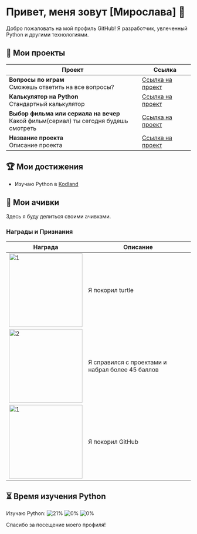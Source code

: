 # Привет, меня зовут [Мирослава] 👋

Добро пожаловать на мой профиль GitHub! Я разработчик, увлеченный Python и другими технологиями.

## 📂 Мои проекты

| Проект | Ссылка |
|--------|--------|
| **Вопросы по играм**<br>Сможешь ответить на все вопросы? | [Ссылка на проект](https://hub.kodland.org/project/289509) |
| **Калькулятор на Python**<br>Стандартный калькулятор | [Ссылка на проект](https://hub.kodland.org/project/286168) |
| **Выбор фильма или сериала на вечер**<br>Какой фильм(сериал) ты сегодня будешь смотреть | [Ссылка на проект](https://hub.kodland.org/project/283682) |
| **Название проекта**<br>Описание проекта | [Ссылка на проект]() |
## 🏆 Мои достижения

- Изучаю Python в [Kodland](https://www.kodland.org)

## 📜 Мои ачивки

Здесь я буду делиться своими ачивками.

### Награды и Признания

| Награда | Описание |
|------------|-----------|
| <img src="https://i.ibb.co/rwFWSrv/image-3.png" alt="1" width="200"/> | Я покорил turtle |
| <img src="https://github.com/Student123321123/Student123321123/assets/174334016/629c1793-0a93-4ac8-a6ac-9635547b9839" alt="2" width="200"/> | Я справился с проектами и набрал более 45 баллов |
| <img src="https://i.ibb.co/jJZzV56/image-4-2.png" alt="1" width="200"/> | Я покорил GitHub |
## ⏳ Время изучения Python

Изучаю Python:
![21%](https://progress-bar.dev/21/?title=LVL1)
![0%](https://progress-bar.dev/0/?title=LVL2)
![0%](https://progress-bar.dev/0/?title=LVL3)

Спасибо за посещение моего профиля! 
